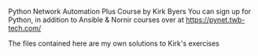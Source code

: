 Python Network Automation Plus Course by Kirk Byers
You can sign up for Python, in addition to Ansible & Nornir courses over at https://pynet.twb-tech.com/

The files contained here are my own solutions to Kirk's exercises


